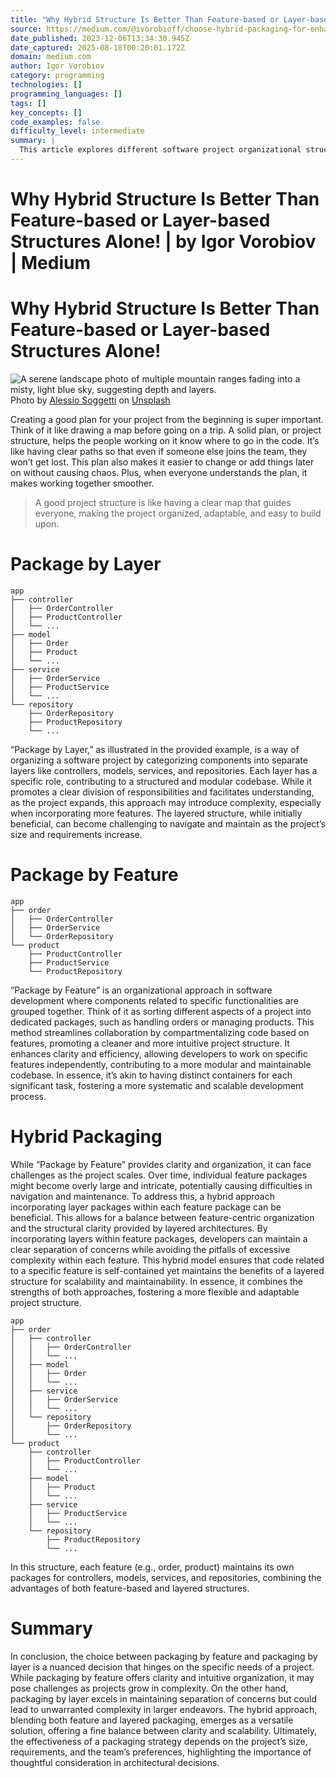 ```yaml
---
title: "Why Hybrid Structure Is Better Than Feature-based or Layer-based Structures Alone! | by Igor Vorobiov | Medium"
source: https://medium.com/@ivorobioff/choose-hybrid-packaging-for-enhanced-flexibility-over-feature-or-layered-structures-7e4d0a2697f6
date_published: 2023-12-06T13:34:30.945Z
date_captured: 2025-08-18T00:20:01.172Z
domain: medium.com
author: Igor Vorobiov
category: programming
technologies: []
programming_languages: []
tags: []
key_concepts: []
code_examples: false
difficulty_level: intermediate
summary: |
  This article explores different software project organizational structures: "Package by Layer," "Package by Feature," and a "Hybrid" approach. It details the benefits and drawbacks of both layered and feature-based structures, noting that layered can become complex with scale and feature-based can lead to large, intricate packages. The author advocates for a hybrid model, which integrates layered organization within feature packages, offering a balance of clarity, scalability, and maintainability. The piece concludes that the optimal structure depends on the project's specific requirements, size, and team preferences.
---
```

# Why Hybrid Structure Is Better Than Feature-based or Layer-based Structures Alone! | by Igor Vorobiov | Medium

# Why Hybrid Structure Is Better Than Feature-based or Layer-based Structures Alone!

![A serene landscape photo of multiple mountain ranges fading into a misty, light blue sky, suggesting depth and layers.](https://miro.medium.com/v2/resize:fit:700/0*74FL3fqKoNUYn_p9)
Photo by [Alessio Soggetti](https://unsplash.com/@asoggetti?utm_source=medium&utm_medium=referral) on [Unsplash](https://unsplash.com/?utm_source=medium&utm_medium=referral)

Creating a good plan for your project from the beginning is super important. Think of it like drawing a map before going on a trip. A solid plan, or project structure, helps the people working on it know where to go in the code. It’s like having clear paths so that even if someone else joins the team, they won’t get lost. This plan also makes it easier to change or add things later on without causing chaos. Plus, when everyone understands the plan, it makes working together smoother.

> A good project structure is like having a clear map that guides everyone, making the project organized, adaptable, and easy to build upon.

# Package by Layer

```
app  
├── controller  
│   ├── OrderController  
│   ├── ProductController  
│   └── ...  
├── model  
│   ├── Order  
│   ├── Product  
│   └── ...  
├── service  
│   ├── OrderService  
│   ├── ProductService  
│   └── ...  
└── repository  
    ├── OrderRepository  
    ├── ProductRepository  
    └── ...
```

“Package by Layer,” as illustrated in the provided example, is a way of organizing a software project by categorizing components into separate layers like controllers, models, services, and repositories. Each layer has a specific role, contributing to a structured and modular codebase. While it promotes a clear division of responsibilities and facilitates understanding, as the project expands, this approach may introduce complexity, especially when incorporating more features. The layered structure, while initially beneficial, can become challenging to navigate and maintain as the project’s size and requirements increase.

# Package by Feature

```
app  
├── order  
│   ├── OrderController  
│   ├── OrderService  
│   └── OrderRepository  
└── product  
    ├── ProductController  
    ├── ProductService  
    └── ProductRepository
```

“Package by Feature” is an organizational approach in software development where components related to specific functionalities are grouped together. Think of it as sorting different aspects of a project into dedicated packages, such as handling orders or managing products. This method streamlines collaboration by compartmentalizing code based on features, promoting a cleaner and more intuitive project structure. It enhances clarity and efficiency, allowing developers to work on specific features independently, contributing to a more modular and maintainable codebase. In essence, it’s akin to having distinct containers for each significant task, fostering a more systematic and scalable development process.

# Hybrid Packaging

While “Package by Feature” provides clarity and organization, it can face challenges as the project scales. Over time, individual feature packages might become overly large and intricate, potentially causing difficulties in navigation and maintenance. To address this, a hybrid approach incorporating layer packages within each feature package can be beneficial. This allows for a balance between feature-centric organization and the structural clarity provided by layered architectures. By incorporating layers within feature packages, developers can maintain a clear separation of concerns while avoiding the pitfalls of excessive complexity within each feature. This hybrid model ensures that code related to a specific feature is self-contained yet maintains the benefits of a layered structure for scalability and maintainability. In essence, it combines the strengths of both approaches, fostering a more flexible and adaptable project structure.

```
app  
├── order  
│   ├── controller  
│   │   ├── OrderController  
│   │   └── ...  
│   ├── model  
│   │   ├── Order  
│   │   └── ...  
│   ├── service  
│   │   ├── OrderService  
│   │   └── ...  
│   └── repository  
│       ├── OrderRepository  
│       └── ...  
└── product  
    ├── controller  
    │   ├── ProductController  
    │   └── ...  
    ├── model  
    │   ├── Product  
    │   └── ...  
    ├── service  
    │   ├── ProductService  
    │   └── ...  
    └── repository  
        ├── ProductRepository  
        └── ...
```

In this structure, each feature (e.g., order, product) maintains its own packages for controllers, models, services, and repositories, combining the advantages of both feature-based and layered structures.

# Summary

In conclusion, the choice between packaging by feature and packaging by layer is a nuanced decision that hinges on the specific needs of a project. While packaging by feature offers clarity and intuitive organization, it may pose challenges as projects grow in complexity. On the other hand, packaging by layer excels in maintaining separation of concerns but could lead to unwarranted complexity in larger endeavors. The hybrid approach, blending both feature and layered packaging, emerges as a versatile solution, offering a fine balance between clarity and scalability. Ultimately, the effectiveness of a packaging strategy depends on the project’s size, requirements, and the team’s preferences, highlighting the importance of thoughtful consideration in architectural decisions.